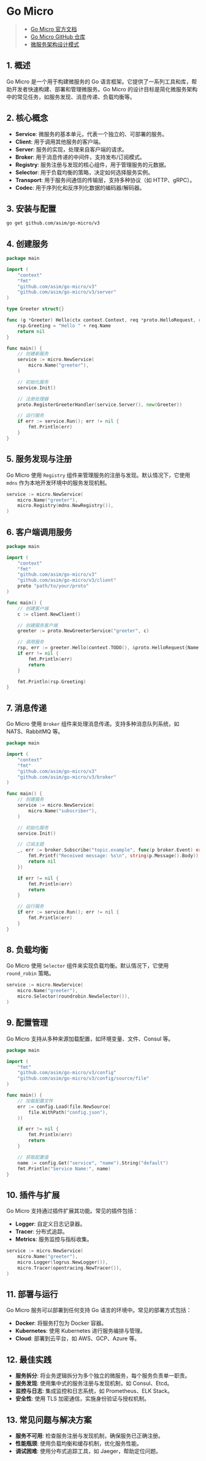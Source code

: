 # Go Micro

> - [Go Micro 官方文档](https://go-micro.dev/)
> - [Go Micro GitHub 仓库](https://github.com/asim/go-micro)
> - [微服务架构设计模式](https://microservices.io/)

## 1. 概述

Go Micro 是一个用于构建微服务的 Go 语言框架。它提供了一系列工具和库，帮助开发者快速构建、部署和管理微服务。Go Micro 的设计目标是简化微服务架构中的常见任务，如服务发现、消息传递、负载均衡等。

## 2. 核心概念

- **Service**: 微服务的基本单元，代表一个独立的、可部署的服务。
- **Client**: 用于调用其他服务的客户端。
- **Server**: 服务的实现，处理来自客户端的请求。
- **Broker**: 用于消息传递的中间件，支持发布/订阅模式。
- **Registry**: 服务注册与发现的核心组件，用于管理服务的元数据。
- **Selector**: 用于负载均衡的策略，决定如何选择服务实例。
- **Transport**: 用于服务间通信的传输层，支持多种协议（如 HTTP、gRPC）。
- **Codec**: 用于序列化和反序列化数据的编码器/解码器。

## 3. 安装与配置

```bash
go get github.com/asim/go-micro/v3
```

## 4. 创建服务

```go
package main

import (
    "context"
    "fmt"
    "github.com/asim/go-micro/v3"
    "github.com/asim/go-micro/v3/server"
)

type Greeter struct{}

func (g *Greeter) Hello(ctx context.Context, req *proto.HelloRequest, rsp *proto.HelloResponse) error {
    rsp.Greeting = "Hello " + req.Name
    return nil
}

func main() {
    // 创建新服务
    service := micro.NewService(
        micro.Name("greeter"),
    )

    // 初始化服务
    service.Init()

    // 注册处理器
    proto.RegisterGreeterHandler(service.Server(), new(Greeter))

    // 运行服务
    if err := service.Run(); err != nil {
        fmt.Println(err)
    }
}
```

## 5. 服务发现与注册

Go Micro 使用 `Registry` 组件来管理服务的注册与发现。默认情况下，它使用 `mdns` 作为本地开发环境中的服务发现机制。

```go
service := micro.NewService(
    micro.Name("greeter"),
    micro.Registry(mdns.NewRegistry()),
)
```

## 6. 客户端调用服务

```go
package main

import (
    "context"
    "fmt"
    "github.com/asim/go-micro/v3"
    "github.com/asim/go-micro/v3/client"
    proto "path/to/your/proto"
)

func main() {
    // 创建客户端
    c := client.NewClient()

    // 创建服务客户端
    greeter := proto.NewGreeterService("greeter", c)

    // 调用服务
    rsp, err := greeter.Hello(context.TODO(), &proto.HelloRequest{Name: "John"})
    if err != nil {
        fmt.Println(err)
        return
    }

    fmt.Println(rsp.Greeting)
}
```

## 7. 消息传递

Go Micro 使用 `Broker` 组件来处理消息传递。支持多种消息队列系统，如 NATS、RabbitMQ 等。

```go
package main

import (
    "context"
    "fmt"
    "github.com/asim/go-micro/v3"
    "github.com/asim/go-micro/v3/broker"
)

func main() {
    // 创建服务
    service := micro.NewService(
        micro.Name("subscriber"),
    )

    // 初始化服务
    service.Init()

    // 订阅主题
    _, err := broker.Subscribe("topic.example", func(p broker.Event) error {
        fmt.Printf("Received message: %s\n", string(p.Message().Body))
        return nil
    })

    if err != nil {
        fmt.Println(err)
        return
    }

    // 运行服务
    if err := service.Run(); err != nil {
        fmt.Println(err)
    }
}
```

## 8. 负载均衡

Go Micro 使用 `Selector` 组件来实现负载均衡。默认情况下，它使用 `round_robin` 策略。

```go
service := micro.NewService(
    micro.Name("greeter"),
    micro.Selector(roundrobin.NewSelector()),
)
```

## 9. 配置管理

Go Micro 支持从多种来源加载配置，如环境变量、文件、Consul 等。

```go
package main

import (
    "fmt"
    "github.com/asim/go-micro/v3/config"
    "github.com/asim/go-micro/v3/config/source/file"
)

func main() {
    // 加载配置文件
    err := config.Load(file.NewSource(
        file.WithPath("config.json"),
    ))

    if err != nil {
        fmt.Println(err)
        return
    }

    // 获取配置值
    name := config.Get("service", "name").String("default")
    fmt.Println("Service Name:", name)
}
```

## 10. 插件与扩展

Go Micro 支持通过插件扩展其功能。常见的插件包括：

- **Logger**: 自定义日志记录器。
- **Tracer**: 分布式追踪。
- **Metrics**: 服务监控与指标收集。

```go
service := micro.NewService(
    micro.Name("greeter"),
    micro.Logger(logrus.NewLogger()),
    micro.Tracer(opentracing.NewTracer()),
)
```

## 11. 部署与运行

Go Micro 服务可以部署到任何支持 Go 语言的环境中。常见的部署方式包括：

- **Docker**: 将服务打包为 Docker 容器。
- **Kubernetes**: 使用 Kubernetes 进行服务编排与管理。
- **Cloud**: 部署到云平台，如 AWS、GCP、Azure 等。

## 12. 最佳实践

- **服务拆分**: 将业务逻辑拆分为多个独立的微服务，每个服务负责单一职责。
- **服务发现**: 使用集中式的服务注册与发现机制，如 Consul、Etcd。
- **监控与日志**: 集成监控和日志系统，如 Prometheus、ELK Stack。
- **安全性**: 使用 TLS 加密通信，实施身份验证与授权机制。

## 13. 常见问题与解决方案

- **服务不可用**: 检查服务注册与发现机制，确保服务已正确注册。
- **性能瓶颈**: 使用负载均衡和缓存机制，优化服务性能。
- **调试困难**: 使用分布式追踪工具，如 Jaeger，帮助定位问题。
